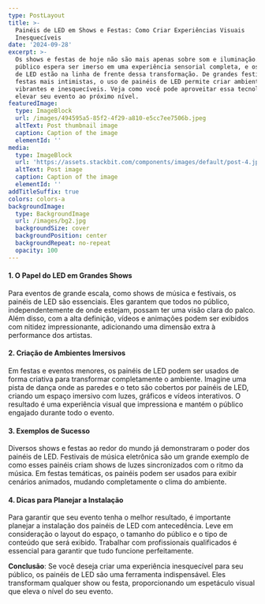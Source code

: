 ```yaml
---
type: PostLayout
title: >-
  Painéis de LED em Shows e Festas: Como Criar Experiências Visuais
  Inesquecíveis
date: '2024-09-28'
excerpt: >-
  Os shows e festas de hoje não são mais apenas sobre som e iluminação. O
  público espera ser imerso em uma experiência sensorial completa, e os painéis
  de LED estão na linha de frente dessa transformação. De grandes festivais a
  festas mais intimistas, o uso de painéis de LED permite criar ambientes
  vibrantes e inesquecíveis. Veja como você pode aproveitar essa tecnologia para
  elevar seu evento ao próximo nível.
featuredImage:
  type: ImageBlock
  url: /images/494595a5-85f2-4f29-a810-e5cc7ee7506b.jpeg
  altText: Post thumbnail image
  caption: Caption of the image
  elementId: ''
media:
  type: ImageBlock
  url: 'https://assets.stackbit.com/components/images/default/post-4.jpeg'
  altText: Post image
  caption: Caption of the image
  elementId: ''
addTitleSuffix: true
colors: colors-a
backgroundImage:
  type: BackgroundImage
  url: /images/bg2.jpg
  backgroundSize: cover
  backgroundPosition: center
  backgroundRepeat: no-repeat
  opacity: 100
---
```

#### 1. O Papel do LED em Grandes Shows

Para eventos de grande escala, como shows de música e festivais, os painéis de LED são essenciais. Eles garantem que todos no público, independentemente de onde estejam, possam ter uma visão clara do palco. Além disso, com a alta definição, vídeos e animações podem ser exibidos com nitidez impressionante, adicionando uma dimensão extra à performance dos artistas.

#### 2. Criação de Ambientes Imersivos

Em festas e eventos menores, os painéis de LED podem ser usados de forma criativa para transformar completamente o ambiente. Imagine uma pista de dança onde as paredes e o teto são cobertos por painéis de LED, criando um espaço imersivo com luzes, gráficos e vídeos interativos. O resultado é uma experiência visual que impressiona e mantém o público engajado durante todo o evento.

#### 3. Exemplos de Sucesso

Diversos shows e festas ao redor do mundo já demonstraram o poder dos painéis de LED. Festivais de música eletrônica são um grande exemplo de como esses painéis criam shows de luzes sincronizados com o ritmo da música. Em festas temáticas, os painéis podem ser usados para exibir cenários animados, mudando completamente o clima do ambiente.

#### 4. Dicas para Planejar a Instalação

Para garantir que seu evento tenha o melhor resultado, é importante planejar a instalação dos painéis de LED com antecedência. Leve em consideração o layout do espaço, o tamanho do público e o tipo de conteúdo que será exibido. Trabalhar com profissionais qualificados é essencial para garantir que tudo funcione perfeitamente.

**Conclusão**: Se você deseja criar uma experiência inesquecível para seu público, os painéis de LED são uma ferramenta indispensável. Eles transformam qualquer show ou festa, proporcionando um espetáculo visual que eleva o nível do seu evento.

